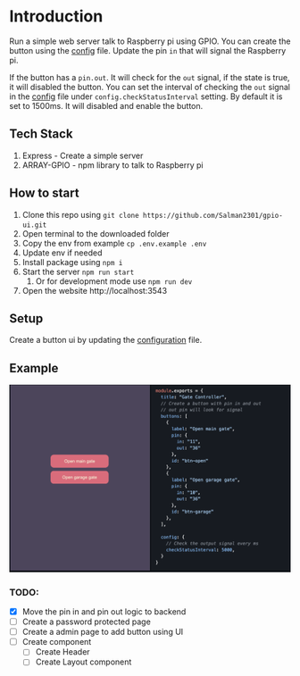 # Introduction
Run a simple web server talk to Raspberry pi using GPIO. You can create the button using the [config] file. Update the pin `in` that will signal the Raspberry pi.

If the button has a `pin.out`. It will check for the `out` signal, if the state is true, it will disabled the button. You can set the interval of checking the `out` signal in the [config] file under `config.checkStatusInterval` setting. By default it is set to 1500ms. It will disabled and enable the button.



## Tech Stack
1. Express - Create a simple server
1. ARRAY-GPIO - npm library to talk to Raspberry pi

## How to start
1. Clone this repo using `git clone https://github.com/Salman2301/gpio-ui.git`
1. Open terminal to the downloaded folder
1. Copy the env from example `cp .env.example .env`
1. Update env if needed
1. Install package using `npm i`
1. Start the server `npm run start`
    1. Or for development mode use `npm run dev`
1. Open the website http://localhost:3543

## Setup
Create a button ui by updating the [configuration][config] file.

## Example
<img src="./docs/example.png"/>


### TODO:
 - [x] Move the pin in and pin out logic to backend
 - [ ] Create a password protected page
 - [ ] Create a admin page to add button using UI
 - [ ] Create component
    - [ ] Create Header
    - [ ] Create Layout component

<!-- link -->
[config]: ./src/config/setting.js


